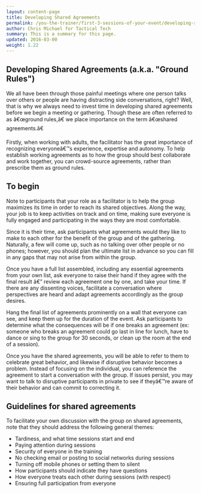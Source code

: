 ```yaml
---
layout: content-page
title: Developing Shared Agreements
permalink: /you-the-trainer/first-3-sessions-of-your-event/developing-shared-arguments/
author: Chris Michael for Tactical Tech
summary: This is a summary for this page.
updated: 2016-03-00
weight: 1.22
---
```


## Developing Shared Agreements (a.k.a. "Ground Rules") ##

We all have been through those painful meetings where one person talks over others or people are having distracting side conversations, right? Well, that is why we always need to invest time in developing shared agreements before we begin a meeting or gathering. Though these are often referred to as â€œground rules,â€ we place importance on the term â€œshared agreements.â€

Firstly, when working with adults, the facilitator has the great importance of recognizing everyoneâ€™s experience, expertise and autonomy. To help establish working agreements as to how the group should best collaborate and work together, you can crowd-source agreements, rather than prescribe them as ground rules.

## To begin ##

Note to participants that your role as a facilitator is to help the group maximizes its time in order to reach its shared objectives. Along the way, your job is to keep activities on track and on time, making sure everyone is fully engaged and participating in the ways they are most comfortable.

Since it is their time, ask participants what agreements would they like to make to each other for the benefit of the group and of the gathering. Naturally, a few will come up, such as no talking over other people or no phones; however, you should plan the ultimate list in advance so you can fill in any gaps that may not arise from within the group.

Once you have a full list assembled, including any essential agreements from your own list, ask everyone to raise their hand if they agree with the final result â€” review each agreement one by one, and take your time. If there are any dissenting voices, facilitate a conversation where perspectives are heard and adapt agreements accordingly as the group desires.

Hang the final list of agreements prominently on a wall that everyone can see, and keep them up for the duration of the event. Ask participants to determine what the consequences will be if one breaks an agreement (ex: someone who breaks an agreement could go last in line for lunch, have to dance or sing to the group for 30 seconds, or clean up the room at the end of a session).

Once you have the shared agreements, you will be able to refer to them to celebrate great behavior, and likewise if disruptive behavior becomes a problem. Instead of focusing on the individual, you can reference the agreement to start a conversation with the group. If issues persist, you may want to talk to disruptive participants in private to see if theyâ€™re aware of their behavior and can commit to correcting it.

## Guidelines for shared agreements ##

To facilitate your own discussion with the group on shared agreements, note that they should address the following general themes:

- Tardiness, and what time sessions start and end
- Paying attention during sessions
- Security of everyone in the training
- No checking email or posting to social networks during sessions
- Turning off mobile phones or setting them to silent
- How participants should indicate they have questions
- How everyone treats each other during sessions (with respect)
- Ensuring full participation from everyone
